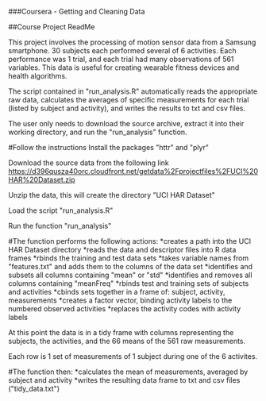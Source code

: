 ###Coursera - Getting and Cleaning Data

##Course Project ReadMe

This project involves the processing of motion sensor data from a Samsung
smartphone.  30 subjects each performed several of 6 activities.  Each performance
was 1 trial, and each trial had many observations of 561 variables.  This data is
useful for creating wearable fitness devices and health algorithms.

The script contained in "run_analysis.R" automatically reads the appropriate raw
data, calculates the averages of specific measurements for each trial (listed by
subject and activity), and writes the results to txt and csv files.  

The user only needs to download the source archive, extract it into their working
directory, and run the "run_analysis" function.

#Follow the instructions
Install the packages "httr" and "plyr"

Download the source data from the following link
https://d396qusza40orc.cloudfront.net/getdata%2Fprojectfiles%2FUCI%20HAR%20Dataset.zip 

Unzip the data, this will create the directory "UCI HAR Dataset"

Load the script "run_analysis.R" 

Run the function "run_analysis"


#The function performs the following actions:
*creates a path into the UCI HAR Dataset directory
*reads the data and descriptor files into R data frames
*rbinds the training and test data sets
*takes variable names from "features.txt" and adds them to the columns of the data set
*identifies and subsets all columns containing "mean" or "std" 
*identifies and removes all columns containing "meanFreq"
*rbinds test and training sets of subjects and activities
*cbinds sets together in a frame of: subject, activity, measurements
*creates a factor vector, binding activity labels to the numbered observed activities
*replaces the activity codes with activity labels

At this point the data is in a tidy frame with columns representing the subjects,
the activities, and the 66 means of the 561 raw measurements.  

Each row is 1 set of measurements of 1 subject during one of the 6 activites.

#The function then:
*calculates the mean of measurements, averaged by subject and activity
*writes the resulting data frame to txt and csv files ("tidy_data.txt")
